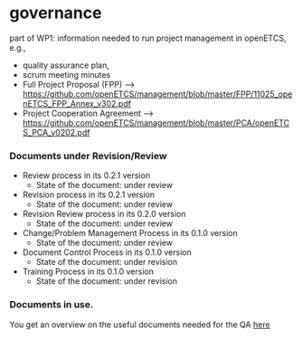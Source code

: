 governance
==========

part of WP1: information needed to run project management in openETCS, e.g., 
* quality assurance plan, 
* scrum meeting minutes
* Full Project Proposal (FPP) --> https://github.com/openETCS/management/blob/master/FPP/11025_openETCS_FPP_Annex_v302.pdf
* Project Cooperation Agreement --> https://github.com/openETCS/management/blob/master/PCA/openETCS_PCA_v0202.pdf

### Documents under Revision/Review
* Review process in its 0.2.1 version
	- State of the document: under review		
* Revision process in its 0.2.1 version
 	- State of the document: under review 	 	
* Revision Review process in its 0.2.0 version
   	- State of the document: under review
* Change/Problem Management Process in its 0.1.0 version
	- State of the document: under review
* Document Control Process in its 0.1.0 version
	- State of the document: under revision
* Training Process in its 0.1.0 version
	- State of the document: under revision
  	
### Documents in use.

You get an overview on the useful documents needed for the QA [here](https://github.com/openETCS/governance/wiki/Lists-of-documents)
	
 
